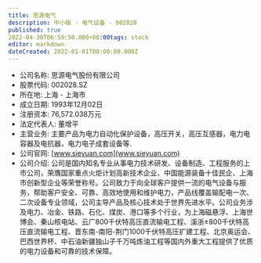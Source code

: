```yaml
---
title: 思源电气
description: 中小板 - 电气设备 - 002028
published: true
2022-04-30T06:59:50.000+08:00tags: stock
editor: markdown
dateCreated: 2022-01-01T00:00:00.000Z
---
```


- 公司名称: 思源电气股份有限公司
- 股票代码: 002028.SZ
- 所在地: 上海 - 上海市
- 成立日期: 1993年12月02日
- 注册资本: 76,572.038万元
- 法定代表人: 董增平
- 主营业务: 主要产品为电力自动化保护设备，高压开关，高压互感器，电力电容器及电抗器，电力电子成套设备等.
- 公司官网: [www.sieyuan.com](www.sieyuan.com)
- 公司介绍: 公司是国内知名专业从事电力技术研发、设备制造、工程服务的上市公司，荣膺国家重点火炬计划高新技术企业、中国能源装备十佳民企、上海市创新型企业等荣誉称号。公司致力于向全球客户提供一流的电气设备与服务，帮助客户安全、可靠、高效地使用和维护电力，产品线覆盖输配电一次、二次设备专业领域，公司主导产品及核心技术处于世界先进水平。公司业务涉及电力、冶金、铁路、石化、煤炭、港口等多个行业，为上海磁悬浮、上海世博会、秦山核电站、云广800千伏特高压直流输电工程、溪浙±800千伏特高压直流输电工程、晋东南-南阳-荆门1000千伏特高压扩建工程、北京奥运会、巴西世界杯、中石油新疆独山子千万吨炼油工程等国内外重大工程提供了优质的电力设备和可靠的技术保障。



